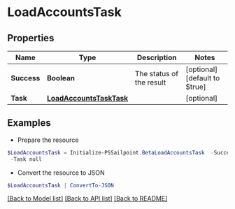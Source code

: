 # LoadAccountsTask
## Properties

Name | Type | Description | Notes
------------ | ------------- | ------------- | -------------
**Success** | **Boolean** | The status of the result | [optional] [default to $true]
**Task** | [**LoadAccountsTaskTask**](LoadAccountsTaskTask.md) |  | [optional] 

## Examples

- Prepare the resource
```powershell
$LoadAccountsTask = Initialize-PSSailpoint.BetaLoadAccountsTask  -Success true `
 -Task null
```

- Convert the resource to JSON
```powershell
$LoadAccountsTask | ConvertTo-JSON
```

[[Back to Model list]](../README.md#documentation-for-models) [[Back to API list]](../README.md#documentation-for-api-endpoints) [[Back to README]](../README.md)

